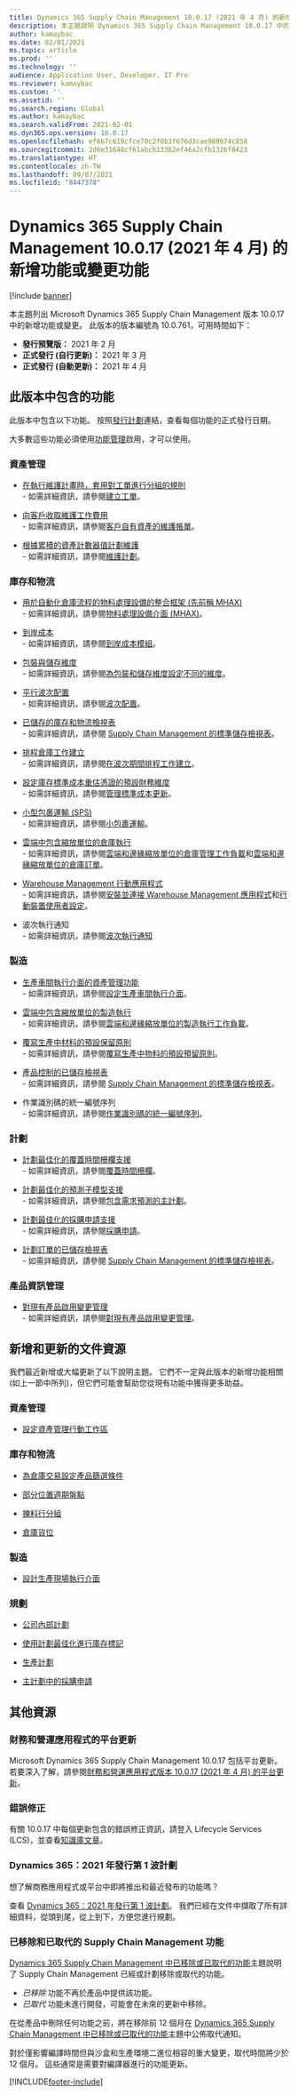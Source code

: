 ```yaml
---
title: Dynamics 365 Supply Chain Management 10.0.17 (2021 年 4 月) 的新增功能或變更功能
description: 本主題說明 Dynamics 365 Supply Chain Management 10.0.17 中的新增功能或變更。
author: kamaybac
ms.date: 02/01/2021
ms.topic: article
ms.prod: ''
ms.technology: ''
audience: Application User, Developer, IT Pro
ms.reviewer: kamaybac
ms.custom: ''
ms.assetid: ''
ms.search.region: Global
ms.author: kamaybac
ms.search.validFrom: 2021-02-01
ms.dyn365.ops.version: 10.0.17
ms.openlocfilehash: ef6b7c619cfce70c2f0b3f676d3cae988674c858
ms.sourcegitcommit: 2d6e31648cf61abcb13362ef46a2cfb1326f0423
ms.translationtype: HT
ms.contentlocale: zh-TW
ms.lasthandoff: 09/07/2021
ms.locfileid: "8447378"
---
```

# <a name="whats-new-or-changed-in-dynamics-365-supply-chain-management-10017-april-2021"></a>Dynamics 365 Supply Chain Management 10.0.17 (2021 年 4 月) 的新增功能或變更功能

[!include [banner](../includes/banner.md)]

本主題列出 Microsoft Dynamics 365 Supply Chain Management 版本 10.0.17 中的新增功能或變更。 此版本的版本編號為 10.0.761，可用時間如下：

- **發行預覽版：** 2021 年 2 月
- **正式發行 (自行更新)：** 2021 年 3 月
- **正式發行 (自動更新)：** 2021 年 4 月

## <a name="features-included-in-this-release"></a>此版本中包含的功能

此版本中包含以下功能。  按照[發行計劃](/dynamics365-release-plan/2021wave1/finance-operations/dynamics365-supply-chain-management/planned-features)連結，查看每個功能的正式發行日期。

大多數這些功能必須使用[功能管理](../../fin-ops-core/fin-ops/get-started/feature-management/feature-management-overview.md)啟用，才可以使用。

### <a name="asset-management"></a>資產管理

- [在執行維護計畫時，套用對工單進行分組的規則](/dynamics365-release-plan/2021wave1/finance-operations/dynamics365-supply-chain-management/apply-rules-grouping-work-orders-while-running-maintenance-plan)<br> - 如需詳細資訊，請參閱[建立工單](../asset-management/preventive-and-reactive-maintenance/creating-work-orders.md)。

- [向客戶收取維護工作費用](/dynamics365-release-plan/2021wave1/finance-operations/dynamics365-supply-chain-management/bill-customers-maintenance-work)<br> - 如需詳細資訊，請參閱[客戶自有資產的維護帳單](../asset-management/integration-to-project-management-and-accounting/customer-billing.md)。

- [根據累積的資產計數器值計劃維護](/dynamics365-release-plan/2021wave1/finance-operations/dynamics365-supply-chain-management/plan-maintenance-based-accumulated-asset-counter-values)<br> - 如需詳細資訊，請參閱[維護計劃](../asset-management/preventive-and-reactive-maintenance/maintenance-plans.md)。

### <a name="inventory-and-logistics"></a>庫存和物流

- [用於自動化倉庫流程的物料處理設備的整合框架 (先前稱 MHAX)](/dynamics365-release-plan/2021wave1/finance-operations/dynamics365-supply-chain-management/integration-framework-material-handling-equipment-automated-warehouse-processes-previously-mhax)<br> - 如需詳細資訊，請參閱[物料處理設備介面 (MHAX)](../warehousing/mhax.md)。

- [到岸成本](/dynamics365-release-plan/2021wave1/finance-operations/dynamics365-supply-chain-management/landed-cost)<br> - 如需詳細資訊，請參閱[到岸成本模組](../landed-cost/landed-cost-overview.md)。

- [包裝與儲存維度](/dynamics365-release-plan/2019wave2/dynamics365-supply-chain-management/packing-vs.-storage-dimensions)<br> - 如需詳細資訊，請參閱[為包裝和儲存維度設定不同的維度](../warehousing/packing-vs-storage-dimensions.md)。

- [平行波次配置](/dynamics365-release-plan/2021wave1/finance-operations/dynamics365-supply-chain-management/parallel-wave-allocation)<br> - 如需詳細資訊，請參閱[波次配置](../warehousing/wave-allocation-method.md)。

- [已儲存的庫存和物流檢視表](/dynamics365-release-plan/2021wave1/finance-operations/dynamics365-supply-chain-management/saved-views-inventory-logistics)<br> - 如需詳細資訊，請參閱 [Supply Chain Management 的標準儲存檢視表](saved-views-scm.md)。

- [排程倉庫工作建立](/dynamics365-release-plan/2021wave1/finance-operations/dynamics365-supply-chain-management/schedule-warehouse-work-creation)<br> - 如需詳細資訊，請參閱[在波次期間排程工作建立](../warehousing/configure-wave-schedule-work-creation.md)。

- [設定庫存標準成本重估憑證的預設財務維度](/dynamics365-release-plan/2021wave1/finance-operations/dynamics365-supply-chain-management/set-default-financial-dimensions-inventory-standard-cost-revaluation-vouchers)<br> - 如需詳細資訊，請參閱[管理標準成本更新](../cost-management/manage-standard-cost-updates.md)。

- [小型包裹運輸 (SPS)](/dynamics365-release-plan/2021wave1/finance-operations/dynamics365-supply-chain-management/small-parcel-shipping-sps)<br> - 如需詳細資訊，請參閱[小包裹運輸](../warehousing/small-parcel-shipping.md)。

- [雲端中包含縮放單位的倉庫執行](/dynamics365-release-plan/2021wave1/finance-operations/dynamics365-supply-chain-management/warehouse-execution-scale-units-cloud)<br> - 如需詳細資訊，請參閱[雲端和邊緣縮放單位的倉庫管理工作負載](../cloud-edge/cloud-edge-workload-warehousing.md)和[雲端和邊緣縮放單位的倉庫訂單](../cloud-edge/cloud-edge-warehouse-order.md)。

- [Warehouse Management 行動應用程式](/dynamics365-release-plan/2021wave1/finance-operations/dynamics365-supply-chain-management/warehouse-management-mobile-application)<br> - 如需詳細資訊，請參閱[安裝並連接 Warehouse Management 應用程式](../warehousing/install-configure-warehouse-management-app.md)和[行動裝置使用者設定](../warehousing/mobile-device-user-settings.md)。

- 波次執行通知<br> - 如需詳細資訊，請參閱[波次執行通知](../warehousing/wave-execution-notifications.md)

### <a name="manufacturing"></a>製造

- [生產車間執行介面的資產管理功能](/dynamics365-release-plan/2021wave1/finance-operations/dynamics365-supply-chain-management/asset-management-capabilities-production-floor-execution-interface)<br> - 如需詳細資訊，請參閱[設定生產車間執行介面](../production-control/production-floor-execution-configure.md)。

- [雲端中包含縮放單位的製造執行](/dynamics365-release-plan/2021wave1/finance-operations/dynamics365-supply-chain-management/manufacturing-execution-scale-units-cloud)<br> - 如需詳細資訊，請參閱[雲端和邊緣縮放單位的製造執行工作負載](../cloud-edge/cloud-edge-workload-manufacturing.md)。

- [覆寫生產中材料的預設保留原則](/dynamics365-release-plan/2021wave1/finance-operations/dynamics365-supply-chain-management/override-default-reservation-principle-materials-production)<br> - 如需詳細資訊，請參閱[覆寫生產中物料的預設預留原則](../production-control/override-default-reservation-principle.md)。

- [產品控制的已儲存檢視表](/dynamics365-release-plan/2021wave1/finance-operations/dynamics365-supply-chain-management/saved-views-production-control)<br> - 如需詳細資訊，請參閱 [Supply Chain Management 的標準儲存檢視表](saved-views-scm.md)。

- 作業識別碼的統一編號序列<br> - 如需詳細資訊，請參閱[作業識別碼的統一編號序列](../production-control/unified-job-ids.md)。

### <a name="planning"></a>計劃

- [計劃最佳化的覆蓋時間柵欄支援](/dynamics365-release-plan/2021wave1/finance-operations/dynamics365-supply-chain-management/coverage-time-fence-support-planning-optimization)<br> - 如需詳細資訊，請參閱[覆蓋時間柵欄](../master-planning/planning-optimization/coverage-time-fence.md)。

- [計劃最佳化的預測子模型支援](/dynamics365-release-plan/2021wave1/finance-operations/dynamics365-supply-chain-management/forecast-submodel-support-planning-optimization)<br> - 如需詳細資訊，請參閱[包含需求預測的主計劃](../master-planning/planning-optimization/demand-forecast.md)。

- [計劃最佳化的採購申請支援](/dynamics365-release-plan/2021wave1/finance-operations/dynamics365-supply-chain-management/purchase-requisition-support-planning-optimization)<br> - 如需詳細資訊，請參閱[採購申請](../master-planning/planning-optimization/purchase-requisitions.md)。

- [計劃訂單的已儲存檢視表](/dynamics365-release-plan/2021wave1/finance-operations/dynamics365-supply-chain-management/saved-views-planned-orders)<br> - 如需詳細資訊，請參閱 [Supply Chain Management 的標準儲存檢視表](saved-views-scm.md)。

### <a name="product-information-management"></a>產品資訊管理

- [對現有產品啟用變更管理](/dynamics365-release-plan/2021wave1/finance-operations/dynamics365-supply-chain-management/enable-change-management-existing-products)<br> - 如需詳細資訊，請參閱[對現有產品啟用變更管理](../engineering-change-management/change-management-existing-products.md)。

## <a name="new-and-updated-documentation-resources"></a>新增和更新的文件資源

我們最近新增或大幅更新了以下說明主題。 它們不一定與此版本的新增功能相關 (如上一節中所列)，但它們可能會幫助您從現有功能中獲得更多助益。

### <a name="asset-management"></a>資產管理

- [設定資產管理行動工作區](../asset-management/set-up-asset-management-mobile.md)

### <a name="inventory-and-logistics"></a>庫存和物流

- [為倉庫交易設定產品篩選條件](../warehousing/filters-and-filter-codes.md)

- [部分位置週期盤點](../warehousing/partial-location-cycle-counting.md)

- [揀料行分組](../warehousing/pick-line-grouping.md)

- [倉庫貨位](../warehousing/warehouse-slotting.md)

### <a name="manufacturing"></a>製造

- [設計生產現場執行介面](../production-control/production-floor-execution-tabs.md)

### <a name="planning"></a>規劃

- [公司內部計劃](../master-planning/planning-optimization/Intercompany-planning.md)

- [使用計劃最佳化進行庫存標記](../master-planning/planning-optimization/marking.md)

- [生產計劃](../master-planning/planning-optimization/production-planning.md)

- [主計劃中的採購申請](../master-planning/planning-optimization/purchase-requisitions.md)

## <a name="additional-resources"></a>其他資源

### <a name="platform-updates-for-finance-and-operations-apps"></a>財務和營運應用程式的平台更新

Microsoft Dynamics 365 Supply Chain Management 10.0.17 包括平台更新。 若要深入了解，請參閱[財務和營運應用程式版本 10.0.17 (2021 年 4 月) 的平台更新](../../fin-ops-core/dev-itpro/get-started/whats-new-platform-updates-10-0-17.md)。

### <a name="bug-fixes"></a>錯誤修正

有關 10.0.17 中每個更新包含的錯誤修正資訊，請登入 Lifecycle Services (LCS)，並查看[知識庫文章](https://fix.lcs.dynamics.com/Issue/Details?bugId=551039&dbType=3&qc=91219e7c3fc585acb17b810c915c3cbea499403538520c40e54de43a53aea6a8)。

### <a name="dynamics-365-2021-release-wave-1-plan"></a>Dynamics 365：2021 年發行第 1 波計劃

想了解商務應用程式或平台中即將推出和最近發布的功能嗎？

查看 [Dynamics 365：2021 年發行第 1 波計劃](/dynamics365-release-plan/2021wave1/)。 我們已經在文件中擷取了所有詳細資料，從頭到尾，從上到下，方便您進行規劃。

### <a name="removed-and-deprecated-supply-chain-management-features"></a>已移除和已取代的 Supply Chain Management 功能

[Dynamics 365 Supply Chain Management 中已移除或已取代的功能](removed-deprecated-features-scm-updates.md)主題說明了 Supply Chain Management 已經或計劃移除或取代的功能。

- *已移除* 功能不再於產品中提供該功能。
- *已取代* 功能未進行開發，可能會在未來的更新中移除。

在從產品中刪除任何功能之前，將在移除前 12 個月在 [Dynamics 365 Supply Chain Management 中已移除或已取代的功能](removed-deprecated-features-scm-updates.md)主題中公佈取代通知。

對於僅影響編譯時間但與沙盒和生產環境二進位相容的重大變更，取代時間將少於 12 個月。 這些通常是需要對編譯器進行的功能更新。


[!INCLUDE[footer-include](../../includes/footer-banner.md)]
